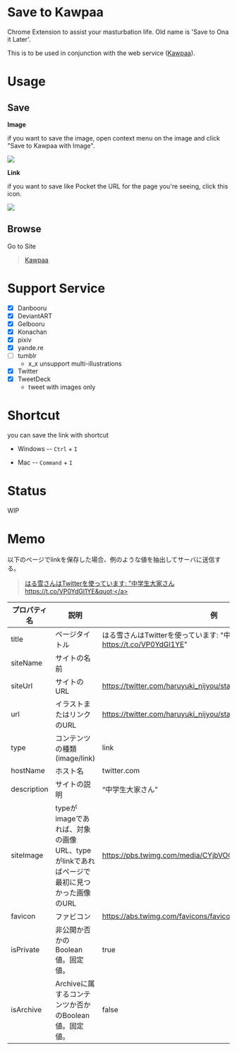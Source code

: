 Save to Kawpaa
====

Chrome Extension to assist your masturbation life. Old name is 'Save to Ona it Later'.

This is to be used in conjunction with the web service (<a href="https://kawpaa.eiurur.xyz/" target="_blank">Kawpaa</a>).

# Usage

## Save

**Image**

if you want to save the image, open context menu on the image and click "Save to Kawpaa with Image".

![](https://dl.dropboxusercontent.com/u/31717228/ShareX/2016/03/chrome_2016-03-17_00-48-32.png)

**Link**

if you want to save like Pocket the URL for the page you're seeing, click this icon.

![](https://dl.dropboxusercontent.com/u/31717228/ShareX/2016/03/chrome_2016-03-17_00-52-43.png)

## Browse

Go to Site

> <a href="https://kawpaa.eiurur.xyz/" target="_blank">Kawpaa</a>

# Support Service

- [x] Danbooru
- [x] DeviantART
- [x] Gelbooru
- [x] Konachan
- [x] pixiv
- [x] yande.re
- [ ] tumblr
  - x_x unsupport multi-illustrations
- [x] Twitter
- [x] TweetDeck
  - tweet with images only

# Shortcut

you can save the link with shortcut

- Windows
-- `Ctrl` + `I`

- Mac
-- `Command` + `I`

# Status

WIP

# Memo

以下のページでlinkを保存した場合、例のような値を抽出してサーバに送信する。

> <a href="https://twitter.com/haruyuki_nijyou/status/687040101721874432" target="_blank">はる雪さんはTwitterを使っています: &quot;中学生大家さん https://t.co/VP0YdGl1YE&quot;</a>

| プロパティ名 | 説明                                                                                    | 例                                                                          | デフォルトのクエリ                             |
|--------------|-----------------------------------------------------------------------------------------|-----------------------------------------------------------------------------|------------------------------------------------|
| title        | ページタイトル                                                                          | はる雪さんはTwitterを使っています: "中学生大家さん https://t.co/VP0YdGl1YE" | $('head title').text()                         |
| siteName     | サイトの名前                                                                            |                                                                             | $('meta[property="og:site_name"]').text()      |
| siteUrl      | サイトのURL                                                                             | https://twitter.com/haruyuki_nijyou/status/687040101721874432               | $(location).attr('href')                       |
| url          | イラストまたはリンクのURL                                                               | https://twitter.com/haruyuki_nijyou/status/687040101721874432               |                                                |
| type         | コンテンツの種類(image/link)                                                                        | link                                                                        |                                                |
| hostName     | ホスト名                                                                                | twitter.com                                                                 | location.host                                  |
| description  | サイトの説明                                                                            | “中学生大家さん”                                                            | $('meta[name="description"]').attr('content')  |
| siteImage    | typeがimageであれば、対象の画像URL、typeがlinkであればページで最初に見つかった画像のURL | https://pbs.twimg.com/media/CYjbVOCVAAAEegD.png:large                       | $('meta[property="og:image"]').attr('content') |
| favicon      | ファビコン                                                                              | https://abs.twimg.com/favicons/favicon.ico                                  | $('link[rel="shortcut icon"]').prop('href')    |
| isPrivate    | 非公開か否かのBoolean値。固定値。                                                       | true                                                                        |                                                |
| isArchive    | Archiveに属するコンテンツか否かのBoolean値。固定値。                                    | false                                                                       |                                                |

